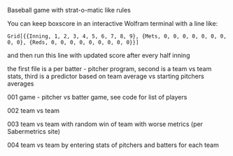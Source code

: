 Baseball game with strat-o-matic like rules


You can keep boxscore in an interactive Wolfram terminal with a line like:

`Grid[{{Inning, 1, 2, 3, 4, 5, 6, 7, 8, 9}, {Mets, 0, 0, 0, 0, 0, 0, 0, 0, 0}, {Reds, 0, 0, 0, 0, 0, 0, 0, 0, 0}}] `

and then run this line with updated score after every half inning

the first file is a per batter - pitcher program, second is a team vs team stats, third is a predictor based on team average vs starting pitchers averages

001 game - pitcher vs batter game, see code for list of players

002 team vs team

003 team vs team with random win of team with worse metrics (per Sabermetrics site)

004 team vs team by entering stats of pitchers and batters for each team
